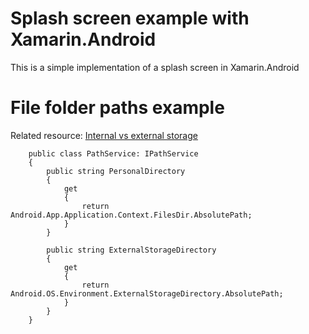 # Splash screen example with Xamarin.Android

This is a simple implementation of a splash screen in Xamarin.Android

# File folder paths example

Related resource:
[Internal vs external storage](https://developer.android.com/training/basics/data-storage/files.html)

```
	public class PathService: IPathService
	{
		public string PersonalDirectory
		{
			get 
			{ 
				return Android.App.Application.Context.FilesDir.AbsolutePath;
			}
		}

		public string ExternalStorageDirectory
		{
			get 
			{
				return Android.OS.Environment.ExternalStorageDirectory.AbsolutePath; 
			}
		}
	}
```
